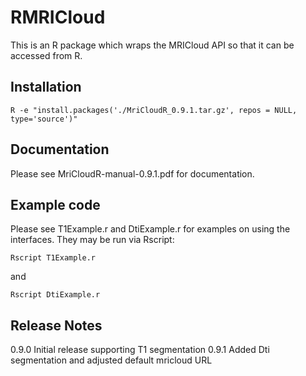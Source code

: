 
# RMRICloud

This is an R package which wraps the MRICloud API so that it can be accessed from R.

## Installation

	R -e "install.packages('./MriCloudR_0.9.1.tar.gz', repos = NULL, type='source')"

## Documentation

Please see MriCloudR-manual-0.9.1.pdf for documentation.  

## Example code

Please see T1Example.r and DtiExample.r for examples on using the interfaces.  They may be run via Rscript:

	Rscript T1Example.r

and

	Rscript DtiExample.r 

## Release Notes

0.9.0  Initial release supporting T1 segmentation
0.9.1  Added Dti segmentation and adjusted default mricloud URL
